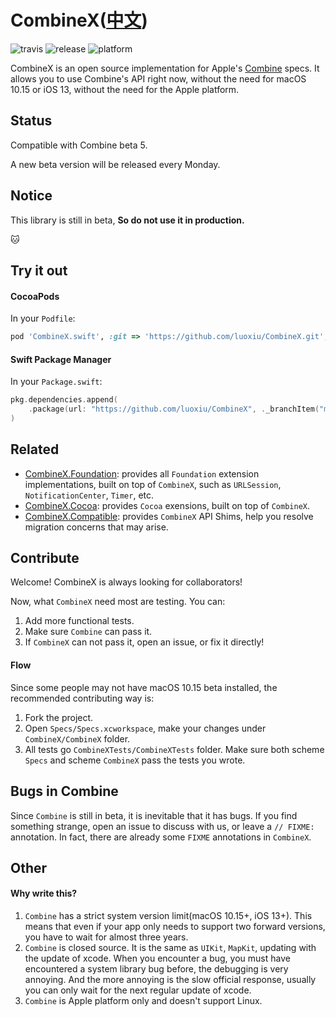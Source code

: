 # CombineX([中文](README.zh_cn.md))

![travis](https://img.shields.io/travis/luoxiu/CombineX.svg)
![release](https://img.shields.io/github/release-pre/luoxiu/combinex)
![platform](https://img.shields.io/badge/platform-ios%20%7C%20macos%20%7C%20watchos%20%7C%20tvos%20%7C%20linux-lightgrey)

CombineX is an open source implementation for Apple's [Combine](https://developer.apple.com/documentation/combine) specs. It allows you to use Combine's API right now, without the need for macOS 10.15 or iOS 13, without the need for the Apple platform.

## Status

Compatible with Combine beta 5. 

A new beta version will be released every Monday.

## Notice

This library is still in beta, **So do not use it in production.**

🐱

## Try it out

#### CocoaPods

In your `Podfile`:

```ruby
pod 'CombineX.swift', :git => 'https://github.com/luoxiu/CombineX.git', :branch => 'master'
```

#### Swift Package Manager

In your `Package.swift`:

```swift
pkg.dependencies.append(
    .package(url: "https://github.com/luoxiu/CombineX", ._branchItem("master"))
)
```

## Related

- [CombineX.Foundation](https://github.com/luoxiu/CombineX.Foundation): provides all `Foundation` extension implementations, built on top of `CombineX`, such as `URLSession`, `NotificationCenter`, `Timer`, etc.
- [CombineX.Cocoa](https://github.com/luoxiu/CombineX.Foundation): provides `Cocoa` exensions, built on top of `CombineX`.
- [CombineX.Compatible](https://github.com/CombineXCommunity/CombineX.Compatible): provides `CombineX` API Shims, help you resolve migration concerns that may arise.

## Contribute

Welcome! CombineX is always looking for collaborators! 

Now, what `CombineX` need most are testing. You can:

1. Add more functional tests.
2. Make sure `Combine` can pass it.
3. If `CombineX` can not pass it, open an issue, or fix it directly!

#### Flow

Since some people may not have macOS 10.15 beta installed, the recommended contributing way is: 

1. Fork the project.
2. Open `Specs/Specs.xcworkspace`, make your changes under `CombineX/CombineX` folder. 
3. All tests go `CombineXTests/CombineXTests` folder. Make sure both scheme `Specs` and scheme `CombineX` pass the tests you wrote.

## Bugs in Combine

Since `Combine` is still in beta, it is inevitable that it has bugs. If you find something strange, open an issue to discuss with us, or leave a `// FIXME:` annotation. In fact, there are already some `FIXME` annotations in `CombineX`.

## Other

#### Why write this?

1. `Combine` has a strict system version limit(macOS 10.15+, iOS 13+). This means that even if your app only needs to support two forward versions, you have to wait for almost three years.
2. `Combine` is closed source. It is the same as `UIKit`, `MapKit`, updating with the update of xcode. When you encounter a bug, you must have encountered a system library bug before, the debugging is very annoying. And the more annoying is the slow official response, usually you can only wait for the next regular update of xcode.
3. `Combine` is Apple platform only and doesn't support Linux.
